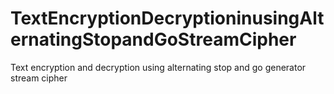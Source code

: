 # TextEncryptionDecryptioninusingAlternatingStopandGoStreamCipher
Text encryption and decryption using alternating stop and go generator stream cipher
